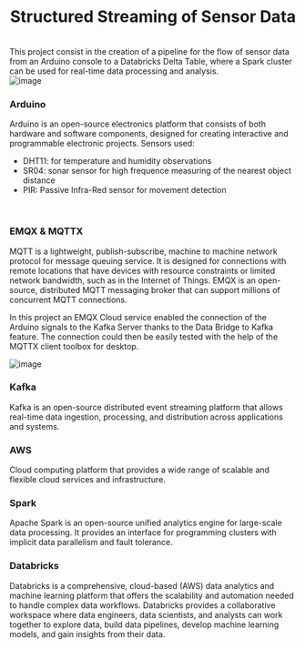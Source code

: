 <h1 align="center">Structured Streaming of Sensor Data</h1>
</br>
This project consist in the creation of a pipeline for the flow of sensor data from an Arduino console to a Databricks Delta Table, where a Spark cluster can be used for real-time data processing and analysis.

</br>
<img width="auto" alt="image" src="https://github.com/Frussen/structured_streaming_sensor_data/blob/main/files/Structured%20Streaming%20Ironhack%20Project.png">
</br>

### Arduino
Arduino is an open-source electronics platform that consists of both hardware and software components, designed for creating interactive and programmable electronic projects. Sensors used:
- DHT11: for temperature and humidity observations
- SR04: sonar sensor for high frequence measuring of the nearest object distance
- PIR: Passive Infra-Red sensor for movement detection
</br>

### EMQX & MQTTX
MQTT is a lightweight, publish-subscribe, machine to machine network protocol for message queuing service. It is designed for connections with remote locations that have devices with resource constraints or limited network bandwidth, such as in the Internet of Things.
EMQX is an open-source, distributed MQTT messaging broker that can support millions of concurrent MQTT connections.

In this project an EMQX Cloud service enabled the connection of the Arduino signals to the Kafka Server thanks to the Data Bridge to Kafka feature.
The connection could then be easily tested with the help of the MQTTX client toolbox for desktop.

<img width="auto" alt="image" src="https://github.com/Frussen/structured_streaming_sensor_data/blob/main/files/emqx_data_bridge.png">
</br>

### Kafka
Kafka is an open-source distributed event streaming platform that allows real-time data ingestion, processing, and distribution across applications and systems.


### AWS
Cloud computing platform that provides a wide range of scalable and flexible cloud services and infrastructure.


### Spark
Apache Spark is an open-source unified analytics engine for large-scale data processing. It provides an interface for programming clusters with implicit data parallelism and fault tolerance.


### Databricks
Databricks is a comprehensive, cloud-based (AWS) data analytics and machine learning platform that offers the scalability and automation needed to handle complex data workflows.
Databricks provides a collaborative workspace where data engineers, data scientists, and analysts can work together to explore data, build data pipelines, develop machine learning models, and gain insights from their data.

